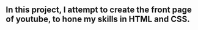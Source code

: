 ## In this project, I attempt to create the front page of youtube, to hone my skills in HTML and CSS.
